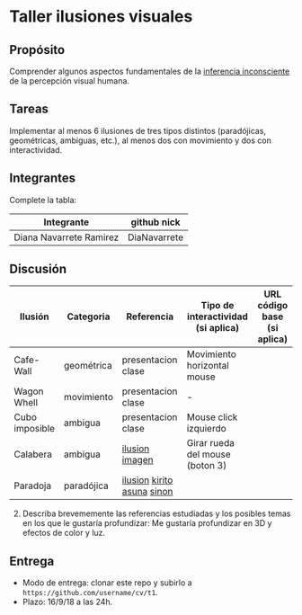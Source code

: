 # Taller ilusiones visuales

## Propósito

Comprender algunos aspectos fundamentales de la [inferencia inconsciente](https://github.com/VisualComputing/Cognitive) de la percepción visual humana.

## Tareas

Implementar al menos 6 ilusiones de tres tipos distintos (paradójicas, geométricas, ambiguas, etc.), al menos dos con movimiento y dos con interactividad.

## Integrantes

Complete la tabla:

|       Integrante       | github nick |
|------------------------|-------------|
|Diana Navarrete Ramirez |DiaNavarrete |

## Discusión


|     Ilusión    | Categoria  | Referencia |   Tipo de interactividad (si aplica)   | URL código base (si aplica) |
|----------------|------------|------------|----------------------------------------|-----------------------------|
| Cafe-Wall      | geométrica | presentacion clase | Movimiento horizontal mouse    |                             |
| Wagon Whell    | movimiento | presentacion clase |                -               |                             |
| Cubo imposible | ambigua    | presentacion clase | Mouse click izquierdo          |                             |
| Calabera       | ambigua    | [ilusion](http://www.michaelbach.de/ot/cog-blureffects/index.html) [imagen](http://www.fotoshumor.com/gratis/ilusion_optica) | Girar rueda del mouse (boton 3)|                             |
| Paradoja       | paradójica | [ilusion](http://www.ehu.eus/~mtwmastm/sigma27.pdf) [kirito](http://www.http://saofanon.wikia.com/wiki/File:Kirito_SAO.png) [asuna](http://vsbattles.wikia.com/wiki/Thread:704726?file=ASUNA.png) [sinon](http://www.http://gameideas.wikia.com/wiki/File:Sinon-0.png) |                                    |                             |Terrace dilemma| ambigua     | [ilusion](https://www.archimedes-lab.org/monthly_optical_illusion_6.html)| Flechas teclado               |                             |

2. Describa brevememente las referencias estudiadas y los posibles temas en los que le gustaría profundizar:
Me gustaría profundizar en 3D y efectos de color y luz.

## Entrega

* Modo de entrega: clonar este repo y subirlo a `https://github.com/username/cv/t1`.
* Plazo: 16/9/18 a las 24h.

